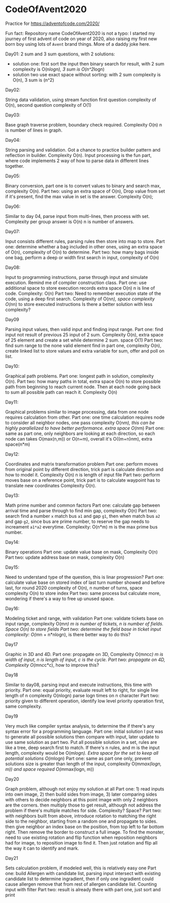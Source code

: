 # CodeOfAvent2020
Practice for https://adventofcode.com/2020/

Fun fact:
Repository name CodeOfAvent2020 is not a typo: I started my journey of first advent of code on year of 2020, also raising my first new born boy using lots of `Avent` brand things. More of a daddy joke here.

Day01:
2 sum and 3 sum questions, with 2 solutions:
- solution one: first sort the input then binary search for result, with 2 sum complexity is O(n*logn), 3 sum is O(n^2*logn)
- solution two use exact space without sorting: with 2 sum complexity is O(n), 3 sum is (n^2)

Day02:

String data validation, using stream function first question complexity of O(n), second question complexity of O(1)

Day03: 

Base graph traverse problem, boundary check required. Complexity O(n) n is number of lines in graph. 

Day04: 

String parsing and validation. Got a chance to practice builder pattern and reflection in builder. Complexity O(n).
Input processing is the fun part, where code implements 2 way of how to parse data in different lines together. 

Day05:

Binary conversion, part one is to convert values to binary and search max, complexity O(n). 
Part two: using an extra space of O(n), Drop value from set if it's present, find the max value in set is the answer. 
Complexity O(n); 


Day06:

Similar to day 04, parse input from multi-lines, then process with set. Complexity per group answer is O(n) n is number of answers.

Day07:

Input consists different rules, parsing rules then store into map to store.
Part one: determine whether a bag included in other ones, using an extra space of O(n), complexity of O(n) to determine.
Part two: how many bags inside one bag, perform a deep or width first search in input, complexity of O(n)

Day08:

Input to programming instructions, parse through input and simulate execution. Remind me of compiler construction class. 
Part one: use additional space to store execution records extra space O(n) n is line of code. Complexity: O(n)
Part two: Need to remember execution state of the code, using a deep first search. Complexity of O(n*n), space complexity O(n*n) to store executed instructions 
Is there a better solution with less complexity? 

Day09

Parsing input values, then valid input and finding input range.
Part one: find input not result of previous 25 input of 2 sum. Complexity O(n), extra space of 25 element and create a set while determine 2 sum. space O(1)
Part two: find sum range to the none valid element find in part one, complexity O(n), create linked list to store values and extra variable for sum, offer and poll on list.

Day10:

Graphical path problems.
Part one: longest path in solution, complexity O(n).
Part two: how many paths in total, extra space O(n) to store possible path from beginning to reach current node. Then at each node going back to sum all possible path can reach it. Complexity O(n)

Day11:

Graphical problems similar to image processing, data from one node requires calculation from other.
Part one: one time calculation requires node to consider all neighbor nodes, one pass complexity O(n*m), this can be highly parallelized to have better performance. extra space O(n*m)
Part one: same as part one, only neighbors are looking at each direction, so each node can takes O(max(n,m)) or O(n+m), overall it's O((m+n)*n*m), extra space(n*m)

Day12:

Coordinates and matrix transformation problem
Part one: perform moves from original point by different direction, trick part is calculate direction and how to model it. Complexity O(n) n is length of input file
Part two: perform moves base on a reference point, trick part is to calculate waypoint has to translate new coordinates Complexity O(n).

Day13:

Math prime number and common factors
Part one: calculate gap between arrival time and parse through to find min gap, complexity O(n)
Part two: search find a number `x` match bus `a1` and gap `g1`, then when match bus `a2` and gap `g2`, since bus are prime number, to reserve the gap needs to increament `a1*a2` everytime.
Complexity: O(n*m) m is the max prime bus number.

Day14:

Binary operations
Part one: update value base on mask, Complexity O(n)
Part two: update address base on mask, complexity O(n)

Day15:

Need to understand type of the question, this is linar progression?
Part one: calculate value base on stored index of last turn number showed and before last, for round 2020 complexity of O(n), n number of turns, space complexity O(n) to store index
Part two: same process but calculate more, wondering if there's a way to free up unused space.

Day16:

Modeling ticket and range, with validation
Part one: validate tickets base on input range, complexity O(m*n) m is number of tickets, n is number of fields. Space O(n) to store fields
Part two: determine the field base in ticket input complexity: O(m*n + n*nlogn), is there better way to do this?

Day17

Graphic in 3D and 4D.
Part one: propagate on 3D, Complexity O(m*n*c*c) m is width of input, n is length of input, c is the cycle.
Part two: propagate on 4D, Complexity O(m*n*c*c*c), how to improve this?

Day18

Similar to day08, parsing input and execute instructions, this time with priority.
Part one: equal priority, evaluate result left to right, for single line length of n complexity O(nlogn) parse logn times on n character
Part two: priority given to different operation, identify low level priority operation first, same complexity.

Day19

Very much like compiler syntax analysis, to determine the if there's any syntax error for a programming language.
Part one: initial solution I put was to generate all possible solutions then compare with input, later update to use same solution as part two. 
Put all possible solution in a set, rules are like a tree, deep search first to match. If there's n rules, and m is the input length, complexity would be O(m*logn).
Extra space for the set to keep all potential solutions O(m*logn)
Part one: same as part one only, prevent solutions size is greater than length of the input, complexity O(m*max(logn, m)) and space required O(m*max(logn, m))

Day20

Graph problem, although not enjoy my solution at all
Part one: 1) read inputs into own image, 2) then build sides from image, 3) later comparing sides with others to decide neighbors at this point image with only 2 neighbors are the corners.
then multiply those to get result, although not address the problem if there's multiple matches for side. Complexity? Space?
Part two: with neighbors built from above, introduce rotation to matching the right side to the neighbor, starting from a random one and propagate to sides.
then give neighbor an index base on the position, from top left to far bottom right. Then remove the border to construct a full image.
To find the monster, need to use existing rotation and flip function when reposition neighbors had for image, to reposition image to find it. Then just rotation and flip all the way it can to identify and mark.

Day21

Sets calculation problem, if modeled well, this is relatively easy one
Part one: build Allergen with candidate list, parsing input intersect with existing candidate list to determine ingradient,
then if only one ingradient could cause allergen remove that from rest of allergen candidate list. Counting input with filter
Part two: result is already there with part one, just sort and print
